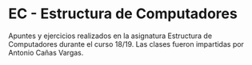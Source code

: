 # EC - Estructura de Computadores

Apuntes y ejercicios realizados en la asignatura Estructura de Computadores durante el curso 18/19. Las clases fueron impartidas por Antonio Cañas Vargas.

